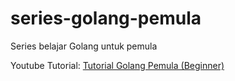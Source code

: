 # series-golang-pemula
Series belajar Golang untuk pemula

Youtube Tutorial: [Tutorial Golang Pemula (Beginner)](https://www.youtube.com/playlist?list=PLUhsN5QL7jF8t8Oag6DJHhZ9Fd29Hn9Fe)
